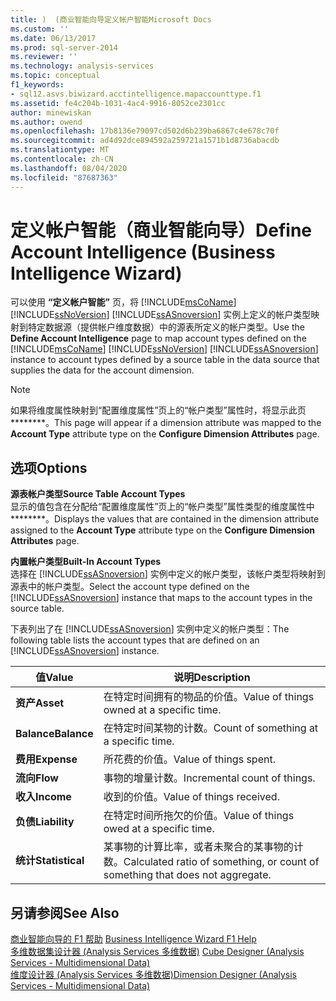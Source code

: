 ```yaml
---
title: )  (商业智能向导定义帐户智能Microsoft Docs
ms.custom: ''
ms.date: 06/13/2017
ms.prod: sql-server-2014
ms.reviewer: ''
ms.technology: analysis-services
ms.topic: conceptual
f1_keywords:
- sql12.asvs.biwizard.acctintelligence.mapaccounttype.f1
ms.assetid: fe4c204b-1031-4ac4-9916-8052ce2301cc
author: minewiskan
ms.author: owend
ms.openlocfilehash: 17b8136e79097cd502d6b239ba6867c4e678c70f
ms.sourcegitcommit: ad4d92dce894592a259721a1571b1d8736abacdb
ms.translationtype: MT
ms.contentlocale: zh-CN
ms.lasthandoff: 08/04/2020
ms.locfileid: "87687363"
---
```

# <a name="define-account-intelligence-business-intelligence-wizard"></a><span data-ttu-id="8c6e5-102">定义帐户智能（商业智能向导）</span><span class="sxs-lookup"><span data-stu-id="8c6e5-102">Define Account Intelligence (Business Intelligence Wizard)</span></span>
  <span data-ttu-id="8c6e5-103">可以使用 **“定义帐户智能”** 页，将 [!INCLUDE[msCoName](../includes/msconame-md.md)] [!INCLUDE[ssNoVersion](../includes/ssnoversion-md.md)] [!INCLUDE[ssASnoversion](../includes/ssasnoversion-md.md)] 实例上定义的帐户类型映射到特定数据源（提供帐户维度数据）中的源表所定义的帐户类型。</span><span class="sxs-lookup"><span data-stu-id="8c6e5-103">Use the **Define Account Intelligence** page to map account types defined on the [!INCLUDE[msCoName](../includes/msconame-md.md)] [!INCLUDE[ssNoVersion](../includes/ssnoversion-md.md)] [!INCLUDE[ssASnoversion](../includes/ssasnoversion-md.md)] instance to account types defined by a source table in the data source that supplies the data for the account dimension.</span></span>  
  
> [!NOTE]  
>  <span data-ttu-id="8c6e5-104">如果将维度属性映射到“配置维度属性”页上的“帐户类型”属性时，将显示此页\*\*\*\*\*\*\*\*。</span><span class="sxs-lookup"><span data-stu-id="8c6e5-104">This page will appear if a dimension attribute was mapped to the **Account Type** attribute type on the **Configure Dimension Attributes** page.</span></span>  
  
## <a name="options"></a><span data-ttu-id="8c6e5-105">选项</span><span class="sxs-lookup"><span data-stu-id="8c6e5-105">Options</span></span>  
 <span data-ttu-id="8c6e5-106">**源表帐户类型**</span><span class="sxs-lookup"><span data-stu-id="8c6e5-106">**Source Table Account Types**</span></span>  
 <span data-ttu-id="8c6e5-107">显示的值包含在分配给“配置维度属性”页上的“帐户类型”属性类型的维度属性中\*\*\*\*\*\*\*\*。</span><span class="sxs-lookup"><span data-stu-id="8c6e5-107">Displays the values that are contained in the dimension attribute assigned to the **Account Type** attribute type on the **Configure Dimension Attributes** page.</span></span>  
  
 <span data-ttu-id="8c6e5-108">**内置帐户类型**</span><span class="sxs-lookup"><span data-stu-id="8c6e5-108">**Built-In Account Types**</span></span>  
 <span data-ttu-id="8c6e5-109">选择在 [!INCLUDE[ssASnoversion](../includes/ssasnoversion-md.md)] 实例中定义的帐户类型，该帐户类型将映射到源表中的帐户类型。</span><span class="sxs-lookup"><span data-stu-id="8c6e5-109">Select the account type defined on the [!INCLUDE[ssASnoversion](../includes/ssasnoversion-md.md)] instance that maps to the account types in the source table.</span></span>  
  
 <span data-ttu-id="8c6e5-110">下表列出了在 [!INCLUDE[ssASnoversion](../includes/ssasnoversion-md.md)] 实例中定义的帐户类型：</span><span class="sxs-lookup"><span data-stu-id="8c6e5-110">The following table lists the account types that are defined on an [!INCLUDE[ssASnoversion](../includes/ssasnoversion-md.md)] instance.</span></span>  
  
|<span data-ttu-id="8c6e5-111">值</span><span class="sxs-lookup"><span data-stu-id="8c6e5-111">Value</span></span>|<span data-ttu-id="8c6e5-112">说明</span><span class="sxs-lookup"><span data-stu-id="8c6e5-112">Description</span></span>|  
|-----------|-----------------|  
|<span data-ttu-id="8c6e5-113">**资产**</span><span class="sxs-lookup"><span data-stu-id="8c6e5-113">**Asset**</span></span>|<span data-ttu-id="8c6e5-114">在特定时间拥有的物品的价值。</span><span class="sxs-lookup"><span data-stu-id="8c6e5-114">Value of things owned at a specific time.</span></span>|  
|<span data-ttu-id="8c6e5-115">**Balance**</span><span class="sxs-lookup"><span data-stu-id="8c6e5-115">**Balance**</span></span>|<span data-ttu-id="8c6e5-116">在特定时间某物的计数。</span><span class="sxs-lookup"><span data-stu-id="8c6e5-116">Count of something at a specific time.</span></span>|  
|<span data-ttu-id="8c6e5-117">**费用**</span><span class="sxs-lookup"><span data-stu-id="8c6e5-117">**Expense**</span></span>|<span data-ttu-id="8c6e5-118">所花费的价值。</span><span class="sxs-lookup"><span data-stu-id="8c6e5-118">Value of things spent.</span></span>|  
|<span data-ttu-id="8c6e5-119">**流向**</span><span class="sxs-lookup"><span data-stu-id="8c6e5-119">**Flow**</span></span>|<span data-ttu-id="8c6e5-120">事物的增量计数。</span><span class="sxs-lookup"><span data-stu-id="8c6e5-120">Incremental count of things.</span></span>|  
|<span data-ttu-id="8c6e5-121">**收入**</span><span class="sxs-lookup"><span data-stu-id="8c6e5-121">**Income**</span></span>|<span data-ttu-id="8c6e5-122">收到的价值。</span><span class="sxs-lookup"><span data-stu-id="8c6e5-122">Value of things received.</span></span>|  
|<span data-ttu-id="8c6e5-123">**负债**</span><span class="sxs-lookup"><span data-stu-id="8c6e5-123">**Liability**</span></span>|<span data-ttu-id="8c6e5-124">在特定时间所拖欠的价值。</span><span class="sxs-lookup"><span data-stu-id="8c6e5-124">Value of things owed at a specific time.</span></span>|  
|<span data-ttu-id="8c6e5-125">**统计**</span><span class="sxs-lookup"><span data-stu-id="8c6e5-125">**Statistical**</span></span>|<span data-ttu-id="8c6e5-126">某事物的计算比率，或者未聚合的某事物的计数。</span><span class="sxs-lookup"><span data-stu-id="8c6e5-126">Calculated ratio of something, or count of something that does not aggregate.</span></span>|  
  
## <a name="see-also"></a><span data-ttu-id="8c6e5-127">另请参阅</span><span class="sxs-lookup"><span data-stu-id="8c6e5-127">See Also</span></span>  
 <span data-ttu-id="8c6e5-128">[商业智能向导的 F1 帮助](business-intelligence-wizard-f1-help.md) </span><span class="sxs-lookup"><span data-stu-id="8c6e5-128">[Business Intelligence Wizard F1 Help](business-intelligence-wizard-f1-help.md) </span></span>  
 <span data-ttu-id="8c6e5-129">[多维数据集设计器 &#40;Analysis Services 多维数据&#41;](cube-designer-analysis-services-multidimensional-data.md) </span><span class="sxs-lookup"><span data-stu-id="8c6e5-129">[Cube Designer &#40;Analysis Services - Multidimensional Data&#41;](cube-designer-analysis-services-multidimensional-data.md) </span></span>  
 [<span data-ttu-id="8c6e5-130">维度设计器 &#40;Analysis Services 多维数据&#41;</span><span class="sxs-lookup"><span data-stu-id="8c6e5-130">Dimension Designer &#40;Analysis Services - Multidimensional Data&#41;</span></span>](dimension-designer-analysis-services-multidimensional-data.md)  
  
  
